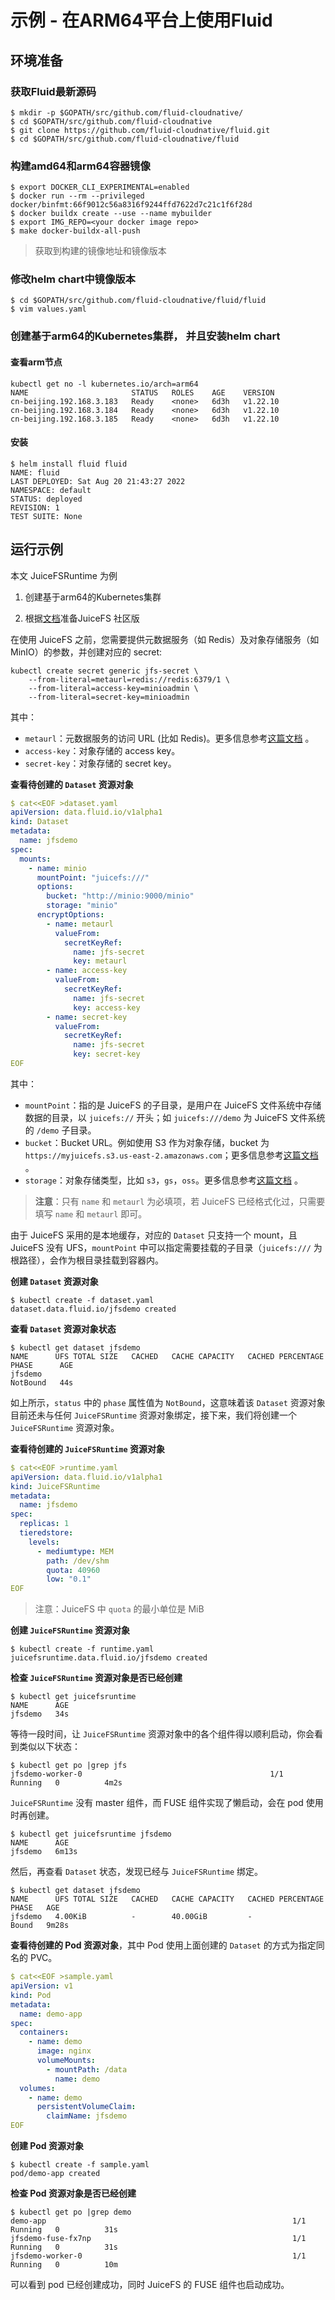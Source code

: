 # 示例 - 在ARM64平台上使用Fluid

## 环境准备

### 获取Fluid最新源码

```shell
$ mkdir -p $GOPATH/src/github.com/fluid-cloudnative/
$ cd $GOPATH/src/github.com/fluid-cloudnative
$ git clone https://github.com/fluid-cloudnative/fluid.git
$ cd $GOPATH/src/github.com/fluid-cloudnative/fluid
```

### 构建amd64和arm64容器镜像

```shell
$ export DOCKER_CLI_EXPERIMENTAL=enabled
$ docker run --rm --privileged docker/binfmt:66f9012c56a8316f9244ffd7622d7c21c1f6f28d
$ docker buildx create --use --name mybuilder
$ export IMG_REPO=<your docker image repo>
$ make docker-buildx-all-push
```

> 获取到构建的镜像地址和镜像版本

### 修改helm chart中镜像版本

```shell
$ cd $GOPATH/src/github.com/fluid-cloudnative/fluid/fluid
$ vim values.yaml
```

### 创建基于arm64的Kubernetes集群， 并且安装helm chart

#### 查看arm节点

```shell
kubectl get no -l kubernetes.io/arch=arm64
NAME                       STATUS   ROLES    AGE    VERSION
cn-beijing.192.168.3.183   Ready    <none>   6d3h   v1.22.10
cn-beijing.192.168.3.184   Ready    <none>   6d3h   v1.22.10
cn-beijing.192.168.3.185   Ready    <none>   6d3h   v1.22.10
```

#### 安装

```
$ helm install fluid fluid
NAME: fluid
LAST DEPLOYED: Sat Aug 20 21:43:27 2022
NAMESPACE: default
STATUS: deployed
REVISION: 1
TEST SUITE: None
```

## 运行示例

本文 JuiceFSRuntime 为例


1. 创建基于arm64的Kubernetes集群

2. 根据[文档](juicefs_setup.md)准备JuiceFS 社区版

在使用 JuiceFS 之前，您需要提供元数据服务（如 Redis）及对象存储服务（如 MinIO）的参数，并创建对应的 secret:

```shell
kubectl create secret generic jfs-secret \
    --from-literal=metaurl=redis://redis:6379/1 \
    --from-literal=access-key=minioadmin \
    --from-literal=secret-key=minioadmin
```

其中：

- `metaurl`：元数据服务的访问 URL (比如 Redis)。更多信息参考[这篇文档](https://juicefs.com/docs/zh/community/databases_for_metadata/) 。
- `access-key`：对象存储的 access key。
- `secret-key`：对象存储的 secret key。

**查看待创建的 `Dataset` 资源对象**

```yaml
$ cat<<EOF >dataset.yaml
apiVersion: data.fluid.io/v1alpha1
kind: Dataset
metadata:
  name: jfsdemo
spec:
  mounts:
    - name: minio
      mountPoint: "juicefs:///"
      options:
        bucket: "http://minio:9000/minio"
        storage: "minio"
      encryptOptions:
        - name: metaurl
          valueFrom:
            secretKeyRef:
              name: jfs-secret
              key: metaurl
        - name: access-key
          valueFrom:
            secretKeyRef:
              name: jfs-secret
              key: access-key
        - name: secret-key
          valueFrom:
            secretKeyRef:
              name: jfs-secret
              key: secret-key
EOF
```

其中：

- `mountPoint`：指的是 JuiceFS 的子目录，是用户在 JuiceFS 文件系统中存储数据的目录，以 `juicefs://` 开头；如 `juicefs:///demo` 为 JuiceFS 文件系统的 `/demo` 子目录。
- `bucket`：Bucket URL。例如使用 S3 作为对象存储，bucket 为 `https://myjuicefs.s3.us-east-2.amazonaws.com`；更多信息参考[这篇文档](https://juicefs.com/docs/zh/community/how_to_setup_object_storage/) 。
- `storage`：对象存储类型，比如 `s3`，`gs`，`oss`。更多信息参考[这篇文档](https://juicefs.com/docs/zh/community/how_to_setup_object_storage/) 。

> **注意**：只有 `name` 和 `metaurl` 为必填项，若 JuiceFS 已经格式化过，只需要填写 `name` 和 `metaurl` 即可。

由于 JuiceFS 采用的是本地缓存，对应的 `Dataset` 只支持一个 mount，且 JuiceFS 没有 UFS，`mountPoint` 中可以指定需要挂载的子目录（`juicefs:///` 为根路径），会作为根目录挂载到容器内。

**创建 `Dataset` 资源对象**
```shell
$ kubectl create -f dataset.yaml
dataset.data.fluid.io/jfsdemo created
```

**查看 `Dataset` 资源对象状态**
```shell
$ kubectl get dataset jfsdemo
NAME      UFS TOTAL SIZE   CACHED   CACHE CAPACITY   CACHED PERCENTAGE   PHASE      AGE
jfsdemo                                                                  NotBound   44s
```

如上所示，`status` 中的 `phase` 属性值为 `NotBound`，这意味着该 `Dataset` 资源对象目前还未与任何 `JuiceFSRuntime` 资源对象绑定，接下来，我们将创建一个 `JuiceFSRuntime` 资源对象。

**查看待创建的 `JuiceFSRuntime` 资源对象**

```yaml
$ cat<<EOF >runtime.yaml
apiVersion: data.fluid.io/v1alpha1
kind: JuiceFSRuntime
metadata:
  name: jfsdemo
spec:
  replicas: 1
  tieredstore:
    levels:
      - mediumtype: MEM
        path: /dev/shm
        quota: 40960
        low: "0.1"
EOF
```

> 注意：JuiceFS 中 `quota` 的最小单位是 MiB

**创建 `JuiceFSRuntime` 资源对象**

```shell
$ kubectl create -f runtime.yaml
juicefsruntime.data.fluid.io/jfsdemo created
```

**检查 `JuiceFSRuntime` 资源对象是否已经创建**
```shell
$ kubectl get juicefsruntime
NAME      AGE
jfsdemo   34s
```

等待一段时间，让 `JuiceFSRuntime` 资源对象中的各个组件得以顺利启动，你会看到类似以下状态：

```shell
$ kubectl get po |grep jfs
jfsdemo-worker-0                                          1/1     Running   0          4m2s
```

`JuiceFSRuntime` 没有 master 组件，而 FUSE 组件实现了懒启动，会在 pod 使用时再创建。

```shell
$ kubectl get juicefsruntime jfsdemo
NAME      AGE
jfsdemo   6m13s
```

然后，再查看 `Dataset` 状态，发现已经与 `JuiceFSRuntime` 绑定。

```shell
$ kubectl get dataset jfsdemo
NAME      UFS TOTAL SIZE   CACHED   CACHE CAPACITY   CACHED PERCENTAGE   PHASE   AGE
jfsdemo   4.00KiB          -        40.00GiB         -                   Bound   9m28s
```

**查看待创建的 Pod 资源对象**，其中 Pod 使用上面创建的 `Dataset` 的方式为指定同名的 PVC。

```yaml
$ cat<<EOF >sample.yaml
apiVersion: v1
kind: Pod
metadata:
  name: demo-app
spec:
  containers:
    - name: demo
      image: nginx
      volumeMounts:
        - mountPath: /data
          name: demo
  volumes:
    - name: demo
      persistentVolumeClaim:
        claimName: jfsdemo
EOF
```

**创建 Pod 资源对象**

```shell
$ kubectl create -f sample.yaml
pod/demo-app created
```

**检查 Pod 资源对象是否已经创建**
```shell
$ kubectl get po |grep demo
demo-app                                                       1/1     Running   0          31s
jfsdemo-fuse-fx7np                                             1/1     Running   0          31s
jfsdemo-worker-0                                               1/1     Running   0          10m
```

可以看到 pod 已经创建成功，同时 JuiceFS 的 FUSE 组件也启动成功。